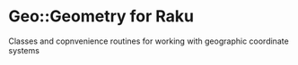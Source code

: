 # Geo::Geometry for Raku #

Classes and copnvenience routines for working with geographic coordinate systems
